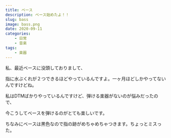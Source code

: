 ```yaml
---
title: ベース
description: ベース始めたよ！！
slug: bass
image: bass.png
date: 2020-09-11
categories:
    - 日常
    - 音楽
tags:
    - 楽器
---
```

私、最近ベースに没頭しておりまして、

指に水ぶくれが２つできるほどやっているんですよ。一ヶ月ほどしかやってないんですけどね。

私はDTMばかりやっているんですけど、弾ける楽器がないのが悩みだったので、

今こうしてベースを弾けるのがとても楽しいです。

ちなみにベースは黒色なので指の跡がめちゃめちゃつきます。ちょっとミスった。
